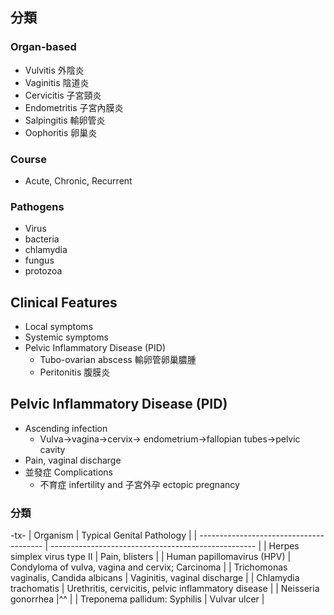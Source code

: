 ## 分類
### Organ-based
- Vulvitis 外陰炎
- Vaginitis 陰道炎
- Cervicitis 子宮頸炎
- Endometritis 子宮內膜炎
- Salpingitis 輸卵管炎
- Oophoritis 卵巢炎
### Course
- Acute, Chronic, Recurrent
### Pathogens
- Virus
- bacteria
- chlamydia
- fungus
- protozoa
## Clinical Features
- Local symptoms
- Systemic symptoms
- Pelvic Inflammatory Disease (PID) 
	- Tubo-ovarian abscess 輸卵管卵巢膿腫 
	- Peritonitis 腹膜炎
## Pelvic Inflammatory Disease (PID) 
- Ascending infection
	- Vulva→vagina→cervix→ endometrium→fallopian tubes→pelvic cavity 
- Pain, vaginal discharge
- 並發症 Complications
	- 不育症 infertility and 子宮外孕 ectopic pregnancy
### 分類

-tx-
| Organism                                | Typical Genital Pathology                           |
| --------------------------------------- | --------------------------------------------------- |
| Herpes simplex virus type II            | Pain, blisters                                      |
| Human papillomavirus (HPV)              | Condyloma of vulva, vagina and cervix; Carcinoma    |
| Trichomonas vaginalis, Candida albicans | Vaginitis, vaginal discharge                        |
| Chlamydia trachomatis                   | Urethritis, cervicitis, pelvic inflammatory disease |
| Neisseria gonorrhea                     |^^                                                     |
| Treponema pallidum: Syphilis            | Vulvar ulcer                                                    |

